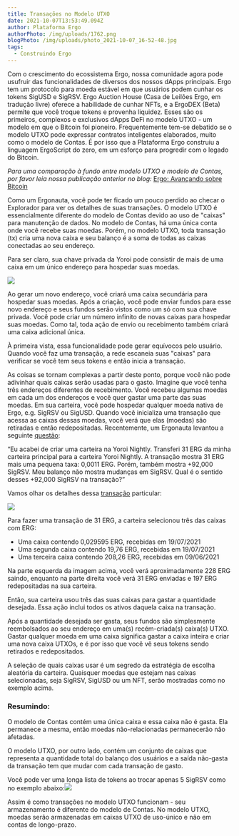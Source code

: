 ```yaml
---
title: Transações no Modelo UTXO
date: 2021-10-07T13:53:49.094Z
author: Plataforma Ergo
authorPhoto: /img/uploads/1762.png
blogPhoto: /img/uploads/photo_2021-10-07_16-52-48.jpg
tags:
  - Construindo Ergo
---
```

<!--StartFragment-->

Com o crescimento do ecossistema Ergo, nossa comunidade agora pode usufruir das funcionalidades de diversos dos nossos dApps principais. Ergo tem um protocolo para moeda estável em que usuários podem cunhar os tokens SigUSD e SigRSV. Ergo Auction House (Casa de Leilões Ergo, em tradução livre) oferece a habilidade de cunhar NFTs, e a ErgoDEX (Beta) permite que você troque tokens e provenha liquidez. Esses são os primeiros, complexos e exclusivos dApps DeFi no modelo UTXO - um modelo em que o Bitcoin foi pioneiro. Frequentemente tem-se debatido se o modelo UTXO pode expressar contratos inteligentes elaborados, muito como o modelo de Contas. É por isso que a Plataforma Ergo construiu a linguagem ErgoScript do zero, em um esforço para progredir com o legado do Bitcoin.



*Para uma comparação à fundo entre modelo UTXO e modelo de Contas, por favor leia nossa publicação anterior no blog:* [Ergo: Avançando sobre Bitcoin](https://ergoplatform.org/en/blog/2021-08-17-ergo-advancing-on-bitcoin/)



Como um Ergonauta, você pode ter ficado um pouco perdido ao checar o Explorador para ver os detalhes de suas transações. O modelo UTXO é essencialmente diferente do modelo de Contas devido ao uso de "caixas" para manutenção de dados. No modelo de Contas, há uma única conta onde você recebe suas moedas. Porém, no modelo UTXO, toda transação (tx) cria uma nova caixa e seu balanço é a soma de todas as caixas conectadas ao seu endereço.



Para ser claro, sua chave privada da Yoroi pode consistir de mais de uma caixa em um único endereço para hospedar suas moedas.

![](https://lh6.googleusercontent.com/qxEWrauKaD8yEXAjwXFzlikSNAXFeAxSPwuxUolS410Xf5HgOzJh_1vCL6YOfFfOyWnBhxLVIWZ0scz4BbIF9w4Tm_9aywTKo3EIrvG0zSPhCIPvLoyrlwgvZCHWHqEfXZb43klV=s0)



Ao gerar um novo endereço, você criará uma caixa secundária para hospedar suas moedas. Após a criação, você pode enviar fundos para esse novo endereço e seus fundos serão vistos como um só com sua chave privada. Você pode criar um número infinito de novas caixas para hospedar suas moedas. Como tal, toda ação de envio ou recebimento também criará uma caixa adicional única.



À primeira vista, essa funcionalidade pode gerar equívocos pelo usuário. Quando você faz uma transação, a rede escaneia suas "caixas" para verificar se você tem seus tokens e então inicia a transação. 



As coisas se tornam complexas a partir deste ponto, porque você não pode adivinhar quais caixas serão usadas para o gasto. Imagine que você tenha três endereços diferentes de recebimento. Você recebeu algumas moedas em cada um dos endereços e você quer gastar uma parte das suas moedas. Em sua carteira, você pode hospedar qualquer moeda nativa de Ergo, e.g. SigRSV ou SigUSD. Quando você inicializa uma transação que acessa as caixas dessas moedas, você verá que elas (moedas) são retiradas e então redepositadas. Recentemente, um Ergonauta levantou a seguinte [questão](https://www.reddit.com/r/ergonauts/comments/prn7x3/comment/hdty87z/?utm_source=share&utm_medium=web2x&context=3): 



“Eu acabei de criar uma carteira na Yoroi Nightly. Transferi 31 ERG da minha carteira principal para a carteira Yoroi Nightly. A transação mostra 31 ERG mais uma pequena taxa: 0,0011 ERG. Porém, também mostra +92,000 SigRSV. Meu balanço não mostra mudanças em SigRSV. Qual é o sentido desses +92,000 SigRSV na transação?”



Vamos olhar os detalhes dessa [transação](https://explorer.ergoplatform.com/en/transactions/143f5ba0ee1482d332d1020c94f261399f220c7f4523063ade8290c478acbd29) particular:



![](https://lh5.googleusercontent.com/HOFhlYx5l3wvUzET-wa9E4dhU8az4srODa_4n09qZm3y-gWQz1L9Obw5qobgQM5Bthokn8SYMuO13cLDNEW5fqbboSj3qAwf2rzYH1rHkyvaoDsIMSDa3zwJU31s5XLEc_n5VbZ0=s0)



Para fazer uma transação de 31 ERG, a carteira selecionou três das caixas com ERG:

* Uma caixa contendo 0,029595 ERG, recebidas em 19/07/2021
* Uma segunda caixa contendo 19,76 ERG, recebidas em 19/07/2021
* Uma terceira caixa contendo 208,26 ERG, recebidas em 09/06/2021 



Na parte esquerda da imagem acima, você verá aproximadamente 228 ERG saindo, enquanto na parte direita você verá 31 ERG enviadas e 197 ERG redepositadas na sua carteira.



Então, sua carteira usou três das suas caixas para gastar a quantidade desejada. Essa ação inclui todos os ativos daquela caixa na transação. 



Após a quantidade desejada ser gasta, seus fundos são simplesmente reembolsados ao seu endereço em uma(s) recém-criada(s) caixa(s) UTXO. Gastar qualquer moeda em uma caixa significa gastar a caixa inteira e criar uma nova caixa UTXOs, e é por isso que você vê seus tokens sendo retirados e redepositados.



A seleção de quais caixas usar é um segredo da estratégia de escolha aleatória da carteira. Quaisquer moedas que estejam nas caixas selecionadas, seja SigRSV, SigUSD ou um NFT, serão mostradas como no exemplo acima. 



### Resumindo: 



O modelo de Contas contém uma única caixa e essa caixa não é gasta. Ela permanece a mesma, então moedas não-relacionadas permanecerão não afetadas.



O modelo UTXO, por outro lado, contém um conjunto de caixas que representa a quantidade total do balanço dos usuários e a saída não-gasta da transação tem que mudar com cada transação de gasto.  



Você pode ver uma longa lista de tokens ao trocar apenas 5 SigRSV como no exemplo abaixo:![](https://lh6.googleusercontent.com/wK-uprlqrj6wKt74AODkxBt6xR5Dey_qGB4kclXm5OuhWz2nfIuBTZm412oFA1h0OHXRi_oGcx6y7jR6A6kRcgpAUU7vSaQrfAMY6lKzdzy8THl2Hh2uEMzHjs5M5Sdlly6DO8f4=s0)



Assim é como transações no modelo UTXO funcionam - seu armazenamento é diferente do modelo de Contas. No modelo UTXO, moedas serão armazenadas em caixas UTXO de uso-único e não em contas de longo-prazo.



<!--EndFragment-->